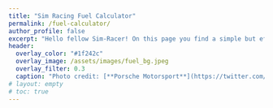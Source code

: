 ```yaml
---
title: "Sim Racing Fuel Calculator"
permalink: /fuel-calculator/
author_profile: false
excerpt: "Hello fellow Sim-Racer! On this page you find a simple but effective tool to calculate your fuel consumption before or during the race."
header:
  overlay_color: "#1f242c"
  overlay_image: /assets/images/fuel_bg.jpeg
  overlay_filter: 0.3
  caption: "Photo credit: [**Porsche Motorsport**](https://twitter.com/PorscheRaces/status/998233315760058368/photo/1)"
# layout: empty
# toc: true
---
```


<html>
  <head>
    <title>Fuel Calculation</title>
    <!-- <link href="https://fonts.googleapis.com/css?family=Roboto:300,400,500,700" rel="stylesheet">
    <link rel="stylesheet" href="https://use.fontawesome.com/releases/v5.5.0/css/all.css" integrity="sha384-B4dIYHKNBt8Bc12p+WXckhzcICo0wtJAoU8YZTY5qE0Id1GSseTk6S+L3BlXeVIU" crossorigin="anonymous"> -->
    <style>
      /* .testbox {
      display: flex;
      justify-content: center;
      align-items: center;
      height: inherit;
      padding: 20px;
      } */
      .colums {
      display:flex;
      justify-content:space-between;
      flex-direction:row;
      flex-wrap:wrap;
      align-items: flex-end;
      }
      .colums div {
      width:48%;
      }
      .times {
      display:flex;
      justify-content:space-between;
      flex-direction:row;
      flex-wrap:wrap;
      }
      .times input {
      width:32%;
      }
        .radio-toolbar {
        margin: 30px;
        }

        .radio-toolbar input[type="radio"] {
        opacity: 0;
        position: fixed;
        width: 0;
        }

        .radio-toolbar label {
            display: inline-block;
            width: 125px;
            color: #eaeaea;
            background-color: #252a34;
            padding: 10px 20px;
            font-family: sans-serif, Arial;
            font-size: 18px;
            border: 2px solid #444;
            border-radius: 4px;
        }

        .radio-toolbar label:hover {
        background-color: #699ea0;
        }

        .radio-toolbar input[type="radio"]:checked + label {
            background-color: #8cd2d5;
            <!-- border-color: #4c4; -->
        }

        .cent {
            width: 258px;
            margin: 0 auto;
        }

        #lapstotal, #timeleft {
            flex: 0 0 50%;
        }
    </style>
  </head>
  <body>
    <div class="testbox">
      <form action="/" name="myform">
        <!-- <div class="banner">
          <h1>Fuel Calculation</h1>
        </div> -->
        <div class="radio-toolbar">
            <div class="cent">
                <input id="choosetime" type="radio" name="select" onclick="swap();" checked/>
                <label for="choosetime">Minutes</label>
                <input id="chooselaps" type="radio" name="select" onclick="swap();" value="Laps"/>
                <label for="chooselaps">Laps</label>
            </div>
        </div>
        <div class="item">
            <label for="duration" id="durationlabel">Race length (in minutes)</label>
            <input id="duration" type="number" name="duration" onchange="calculate()"/>
        </div>
        <div class="times">
            <div class="item">
            <label for="laptime">Lap time</label>
            <input id="tmin" type="number" name="tmin" placeholder="1" onchange="calculate();"/>
            <input id="tsec" type="number" name="tsec" placeholder="28" onchange="calculate();"/>
            <input id="tms" type="number" name="tms" placeholder="500" onchange="calculate();"/>
            </div>
        </div>
        <div class="item">
          <label for="lapfuel">Fuel/Lap</label>
          <input id="lapfuel" type="text" name="lapfuel" placeholder="e.g. 2.48" onchange="calculate();"/>
        </div>
        <div class="colums">
            <div class="item">
            <label for="lapstotal">Total laps</label>
            <input id="lapstotal" type="text" name="lapstotal" value="0" readonly="readonly"/>
            </div>
            <div class="item">
            <label for="timeleft">Time left (when starting last lap)</label>
            <input id="timeleft" type="text" name="timeleft" value="-" readonly="readonly"/>
            </div>
        </div>
        <div class="results">
            <label for="fueltotal">Total fuel</label>
            <input id="fueltotal" type="text" name="fueltotal" value="0" readonly="readonly"/>
            <label for="outlaptotal">Incl. full outlap</label>
            <input id="outlaptotal" type="text" name="outlaptotal" value="0" readonly="readonly"/>
        </div>
      </form>
    </div>
    <script type="text/javascript">
        function updateValues(lapstotal, timeleft, fueltotal, outlaptotal) {
            document.myform.lapstotal.value = lapstotal.toFixed(0);
            document.myform.timeleft.value = timeleft;
            document.myform.fueltotal.value = fueltotal.toFixed(2);
            document.myform.outlaptotal.value = outlaptotal.toFixed(2);
        }
        function swap() {
            if (document.myform.choosetime.checked) {
                document.getElementById("durationlabel").innerHTML = "Race length (in minutes)";
            } else {
                document.getElementById("durationlabel").innerHTML = "Number of laps";
            }
        }
        function calculate() {
            
            var duration = parseFloat(document.myform.duration.value);
            var tmin = parseFloat(document.myform.tmin.value);
            var tsec = parseFloat(document.myform.tsec.value);
            var tms = parseFloat(document.myform.tms.value);
            var lapfuel = parseFloat(document.myform.lapfuel.value.replace(',', '.'));
            var arr = [duration, tmin, tsec, lapfuel]
            for (i=0; i < arr.length; i++) {
                if (Number.isNaN(arr[i])) {
                    updateValues(0, "-", 0, 0);
                    return;
                }
            }

            var totallaps = 0;
            var timeleft = "-";
            if (document.myform.choosetime.checked) {
                var minutes = duration;
                var raceseconds = minutes * 60;
                var lapseconds = tmin * 60 + tsec + parseFloat("0."+tms.toString());
                var lapratio = raceseconds / lapseconds;
                var secondsleft = Math.round(lapseconds * (lapratio - Math.floor(lapratio)));
                var minutesleft = Math.floor(secondsleft / 60);

                timeleft = minutesleft.toString() + "m " + (secondsleft % 60).toString() + "s";
                totallaps = Math.ceil(lapratio);
            } else {
                totallaps = duration;
            }
            
            updateValues(totallaps, timeleft, totallaps*lapfuel, totallaps*lapfuel+lapfuel);
        }
    </script>
  </body>
</html>